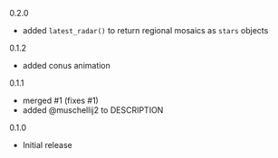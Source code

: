 0.2.0
* added `latest_radar()` to return regional mosaics as `stars` objects

0.1.2
* added conus animation

0.1.1
* merged #1 (fixes #1)
* added @muschellij2 to DESCRIPTION

0.1.0 
* Initial release

